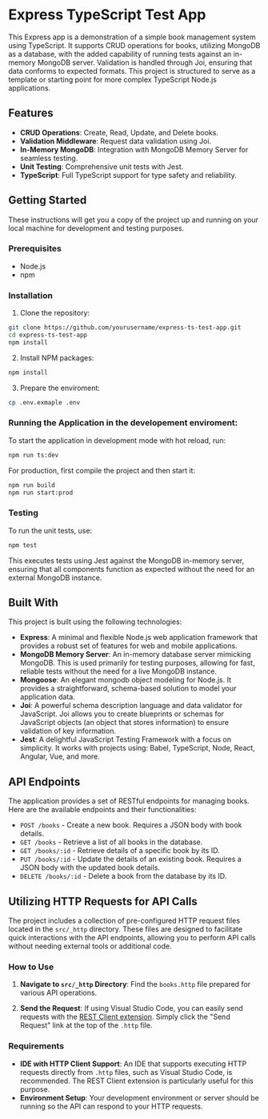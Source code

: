 # Express TypeScript Test App

This Express app is a demonstration of a simple book management system using TypeScript. It supports CRUD operations for books, utilizing MongoDB as a database, with the added capability of running tests against an in-memory MongoDB server. Validation is handled through Joi, ensuring that data conforms to expected formats. This project is structured to serve as a template or starting point for more complex TypeScript Node.js applications.

## Features

- **CRUD Operations**: Create, Read, Update, and Delete books.
- **Validation Middleware**: Request data validation using Joi.
- **In-Memory MongoDB**: Integration with MongoDB Memory Server for seamless testing.
- **Unit Testing**: Comprehensive unit tests with Jest.
- **TypeScript**: Full TypeScript support for type safety and reliability.

## Getting Started

These instructions will get you a copy of the project up and running on your local machine for development and testing purposes.

### Prerequisites

- Node.js
- npm

### Installation

1. Clone the repository:

```bash
git clone https://github.com/yourusername/express-ts-test-app.git
cd express-ts-test-app
npm install
```
2. Install NPM packages:

```bash
npm install
```
3. Prepare the enviroment:

```bash
cp .env.exmaple .env
```


### Running the Application in the developement enviroment:

To start the application in development mode with hot reload, run:

```bash
npm run ts:dev
```

For production, first compile the project and then start it:

```bash
npm run build
npm run start:prod
```

### Testing

To run the unit tests, use:

```bash
npm test
```
This executes tests using Jest against the MongoDB in-memory server, ensuring that all components function as expected without the need for an external MongoDB instance.

## Built With

This project is built using the following technologies:

- **Express**: A minimal and flexible Node.js web application framework that provides a robust set of features for web and mobile applications.
- **MongoDB Memory Server**: An in-memory database server mimicking MongoDB. This is used primarily for testing purposes, allowing for fast, reliable tests without the need for a live MongoDB instance.
- **Mongoose**: An elegant mongodb object modeling for Node.js. It provides a straightforward, schema-based solution to model your application data.
- **Joi**: A powerful schema description language and data validator for JavaScript. Joi allows you to create blueprints or schemas for JavaScript objects (an object that stores information) to ensure validation of key information.
- **Jest**: A delightful JavaScript Testing Framework with a focus on simplicity. It works with projects using: Babel, TypeScript, Node, React, Angular, Vue, and more.

## API Endpoints

The application provides a set of RESTful endpoints for managing books. Here are the available endpoints and their functionalities:

- `POST /books` - Create a new book. Requires a JSON body with book details.
- `GET /books` - Retrieve a list of all books in the database.
- `GET /books/:id` - Retrieve details of a specific book by its ID.
- `PUT /books/:id` - Update the details of an existing book. Requires a JSON body with the updated book details.
- `DELETE /books/:id` - Delete a book from the database by its ID.

## Utilizing HTTP Requests for API Calls

The project includes a collection of pre-configured HTTP request files located in the `src/_http` directory. These files are designed to facilitate quick interactions with the API endpoints, allowing you to perform API calls without needing external tools or additional code.

### How to Use

1. **Navigate to `src/_http` Directory**: Find the `books.http` file prepared for various API operations.

2. **Send the Request**: If using Visual Studio Code, you can easily send requests with the [REST Client extension](https://marketplace.visualstudio.com/items?itemName=humao.rest-client). Simply click the "Send Request" link at the top of the `.http` file.

### Requirements

- **IDE with HTTP Client Support**: An IDE that supports executing HTTP requests directly from `.http` files, such as Visual Studio Code, is recommended. The REST Client extension is particularly useful for this purpose.
- **Environment Setup**: Your development environment or server should be running so the API can respond to your HTTP requests.

